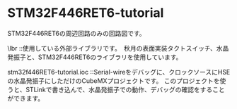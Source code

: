 # STM32F446RET6-tutorial
STM32F446RET6の周辺回路のみの回路図です。

\lbr ::使用している外部ライブラリです。　秋月の表面実装タクトスイッチ、水晶発振子と、STM32F446RET6のライブラリを使用しています。

stm32f446RET6-tutorial.ioc ::Serial-wireをデバッグに、クロックソースにHSEの水晶発振子にしただけのCubeMXプロジェクトです。
このプロジェクトを使うと、STLinkで書き込んで、水晶発振子での動作、デバッグの確認をすることができます。
